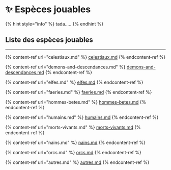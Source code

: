 # ✨ Espèces jouables

{% hint style="info" %}
tada.....
{% endhint %}

## Liste des espèces jouables

***

{% content-ref url="celestiaux.md" %}
[celestiaux.md](celestiaux.md)
{% endcontent-ref %}

{% content-ref url="demons-and-descendances.md" %}
[demons-and-descendances.md](demons-and-descendances.md)
{% endcontent-ref %}

{% content-ref url="elfes.md" %}
[elfes.md](elfes.md)
{% endcontent-ref %}

{% content-ref url="faeries.md" %}
[faeries.md](faeries.md)
{% endcontent-ref %}

{% content-ref url="hommes-betes.md" %}
[hommes-betes.md](hommes-betes.md)
{% endcontent-ref %}

{% content-ref url="humains.md" %}
[humains.md](humains.md)
{% endcontent-ref %}

{% content-ref url="morts-vivants.md" %}
[morts-vivants.md](morts-vivants.md)
{% endcontent-ref %}

{% content-ref url="nains.md" %}
[nains.md](nains.md)
{% endcontent-ref %}

{% content-ref url="orcs.md" %}
[orcs.md](orcs.md)
{% endcontent-ref %}

{% content-ref url="autres.md" %}
[autres.md](autres.md)
{% endcontent-ref %}
